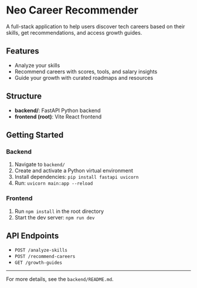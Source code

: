 # Neo Career Recommender

A full-stack application to help users discover tech careers based on their skills, get recommendations, and access growth guides.

## Features

- Analyze your skills
- Recommend careers with scores, tools, and salary insights
- Guide your growth with curated roadmaps and resources

## Structure

- **backend/**: FastAPI Python backend
- **frontend (root)**: Vite React frontend

## Getting Started

### Backend

1. Navigate to `backend/`
2. Create and activate a Python virtual environment
3. Install dependencies: `pip install fastapi uvicorn`
4. Run: `uvicorn main:app --reload`

### Frontend

1. Run `npm install` in the root directory
2. Start the dev server: `npm run dev`

## API Endpoints

- `POST /analyze-skills`
- `POST /recommend-careers`
- `GET /growth-guides`

---

For more details, see the `backend/README.md`.
